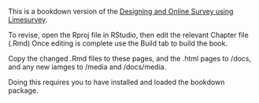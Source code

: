 This is a bookdown version of the [Designing and Online Survey using Limesurvey](http://jon-may.github.io/limesurvey/docs/index.html). 

To revise, open the Rproj file in RStudio, then edit the relevant Chapter file (.Rmd)
Once editing is complete use the Build tab to build the book.

Copy the changed .Rmd files to these pages, and the .html pages to /docs, and any new iamges to /media and /docs/media.

Doing this requires you to have installed and loaded the bookdown package.

